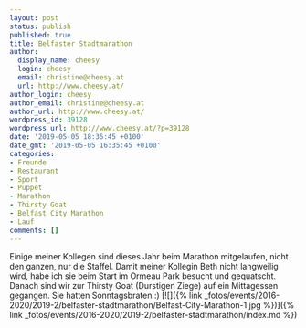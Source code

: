 ```yaml
---
layout: post
status: publish
published: true
title: Belfaster Stadtmarathon
author:
  display_name: cheesy
  login: cheesy
  email: christine@cheesy.at
  url: http://www.cheesy.at/
author_login: cheesy
author_email: christine@cheesy.at
author_url: http://www.cheesy.at/
wordpress_id: 39128
wordpress_url: http://www.cheesy.at/?p=39128
date: '2019-05-05 18:35:45 +0100'
date_gmt: '2019-05-05 16:35:45 +0100'
categories:
- Freunde
- Restaurant
- Sport
- Puppet
- Marathon
- Thirsty Goat
- Belfast City Marathon
- Lauf
comments: []
---
```

Einige meiner Kollegen sind dieses Jahr beim Marathon mitgelaufen, nicht den ganzen, nur die Staffel. Damit meiner Kollegin Beth nicht langweilig wird, habe ich sie beim Start im Ormeau Park besucht und gequatscht.
Danach sind wir zur Thirsty Goat (Durstigen Ziege) auf ein Mittagessen gegangen. Sie hatten Sonntagsbraten :)
[![]({% link _fotos/events/2016-2020/2019-2/belfaster-stadtmarathon/Belfast-City-Marathon-1.jpg %})]({% link _fotos/events/2016-2020/2019-2/belfaster-stadtmarathon/index.md %})
